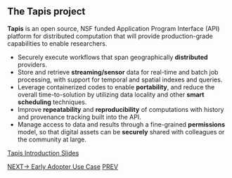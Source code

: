 ## The Tapis project
**Tapis** is an open source, NSF funded Application Program Interface (API) platform for distributed computation that will provide production-grade capabilities to enable researchers.

* Securely execute workflows that span geographically **distributed** providers.
* Store and retrieve **streaming/sensor** data for real-time and batch job processing, with support for temporal and spatial  indexes and queries.
* Leverage containerized codes to enable **portability**, and reduce the overall time-to-solution by utilizing data locality and other **smart scheduling** techniques. 
* Improve **repeatability** and **reproducibility** of computations with history and provenance tracking built into the API.
* Manage access to data and results through a fine-grained **permissions** model, so that digital assets can be **securely** shared  with colleagues or the community at large.


[Tapis Introduction Slides](https://docs.google.com/presentation/d/1Mqtiy1-VIesLxjyDSeCh8OM_oVKj1TrongGU-UDORlY/edit?usp=sharing)





[NEXT-> Early Adopter Use Case](./MetaVdj.md)													[PREV](./inntro.md)
